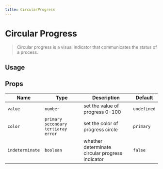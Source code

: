 ```yaml
---
title: CircularProgress
---
```


# Circular Progress

> Circular progress is a visual indicator that communicates the status of a process.

## Usage

<usage name="circular-progress"></usage>

## Props

| Name            | Type                                      | Description                                     | Default     |
| --------------- | ----------------------------------------- | ----------------------------------------------- | ----------- |
| `value`         | `number`                                  | set the value of progress 0-100                 | `undefined` |
| `color`         | `primary` `secondary` `tertiaray` `error` | set the color of progress circle                | `primary`   |
| `indeterminate` | `boolean`                                 | whether determinate circular progress indicator | `false`     |

